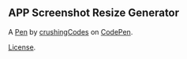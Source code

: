 APP Screenshot Resize Generator
-------------------------------


A [Pen](https://codepen.io/crushingcodes/pen/bZRpKJ) by [crushingCodes](https://codepen.io/crushingcodes) on [CodePen](https://codepen.io).

[License](https://codepen.io/crushingcodes/pen/bZRpKJ/license).